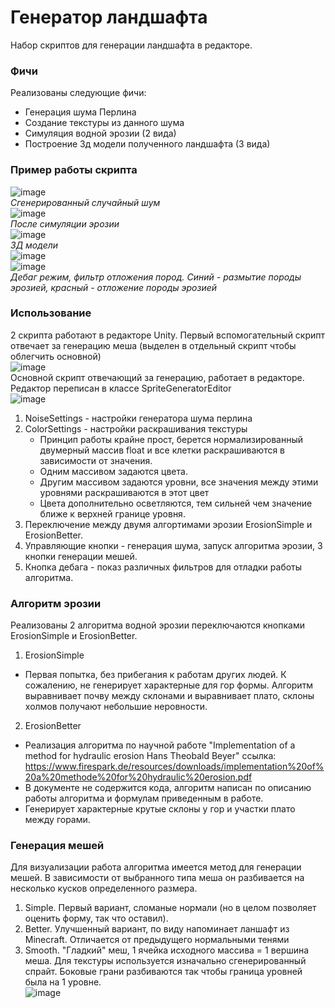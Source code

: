 # Генератор ландшафта
Набор скриптов для генерации ландшафта в редакторе. 
### Фичи
Реализованы следующие фичи:
- Генерация шума Перлина
- Создание текстуры из данного шума
- Симуляция водной эрозии (2 вида)
- Построение 3д модели полученного ландшафта (3 вида)
### Пример работы скрипта
![image](https://github.com/GorelovAlexey/MapGeneration/assets/33570758/a16a7fed-a724-40b0-a369-d4429e1a4921) </br>
*Сгенерированный случайный шум* </br>
![image](https://github.com/GorelovAlexey/MapGeneration/assets/33570758/02ee46d4-b956-44e3-a5c6-be056bd952a3) </br>
*После симуляции эрозии* </br>
![image](https://github.com/GorelovAlexey/MapGeneration/assets/33570758/c372210f-a061-4607-936e-be722203454c) </br>
*3Д модели* </br>
![image](https://github.com/GorelovAlexey/MapGeneration/assets/33570758/a9493413-1429-43b6-a97d-3b776be99340) </br>
![image](https://github.com/GorelovAlexey/MapGeneration/assets/33570758/496f36ac-7c78-4a47-8cd3-74e33194f6fe) </br>
*Дебаг режим, фильтр отложения пород. Синий - размытие породы эрозией, красный - отложение породы эрозией* </br>
### Использование
2 скрипта работают в редакторе Unity. Первый вспомогательный скрипт отвечает за генерацию меша (выделен в отдельный скрипт чтобы облегчить основной) </br>
![image](https://github.com/GorelovAlexey/MapGeneration/assets/33570758/226ea06d-34f2-4150-b8f9-0ef39fe0001d) </br>
Основной скрипт отвечающий за генерацию, работает в редакторе. Редактор переписан в классе SpriteGeneratorEditor  </br>
![image](https://github.com/GorelovAlexey/MapGeneration/assets/33570758/9a14dfb3-d5cb-47de-b24f-5aac9766e11e)  </br>
1. NoiseSettings - настройки генератора шума перлина
2. ColorSettings - настройки раскрашивания текстуры
   - Принцип работы крайне прост, берется нормализированный двумерный массив float и все клетки раскрашиваются в зависимости от значения.
   - Одним массивом задаются цвета.
   - Другим массивом задаются уровни, все значения между этими уровнями раскрашиваются в этот цвет
   - Цвета дополнительно осветляются, тем сильней чем значение ближе к верхней границе уровня. 
3. Переключение между двумя алгортимами эрозии ErosionSimple и ErosionBetter.
4. Управляющие кнопки - генерация шума, запуск алгоритма эрозии, 3 кнопки генерации мешей.
5. Кнопка дебага - показ различных фильтров для отладки работы алгоритма.
### Алгоритм эрозии
Реализованы 2 алгоритма водной эрозии переключаются кнопками ErosionSimple и ErosionBetter.
1. ErosionSimple
  - Первая попытка, без прибегания к работам других людей. К сожалению, не генерирует характерные для гор формы. Алгоритм выравнивает почву между склонами и выравнивает плато, склоны холмов получают небольшие неровности.
2. ErosionBetter
  - Реализация алгоритма по научной работе "Implementation of a method for hydraulic erosion Hans Theobald Beyer" ссылка: https://www.firespark.de/resources/downloads/implementation%20of%20a%20methode%20for%20hydraulic%20erosion.pdf
  - В документе не содержится кода, алгоритм написан по описанию работы алгоритма и формулам приведенным в работе.
  - Генерирует характерные крутые склоны у гор и участки плато между горами.
### Генерация мешей 
Для визуализации работа алгоритма имеется метод для генерации мешей. В зависимости от выбранного типа меша он разбивается на несколько кусков определенного размера. 
1. Simple. Первый вариант, сломаные нормали (но в целом позволяет оценить форму, так что оставил).
2. Better. Улучшенный вариант, по виду напоминает ланшафт из Minecraft. Отличается от предыдущего нормальными тенями
3. Smooth. "Гладкий" меш, 1 ячейка исходного массива = 1 вершина меша.
Для текстуры используется изначально сгенерированный спрайт. Боковые грани разбиваются так чтобы граница уровней была на 1 уровне. </br>
![image](https://github.com/GorelovAlexey/MapGeneration/assets/33570758/68094005-5141-4eb4-ba51-628bad2bfd99)


